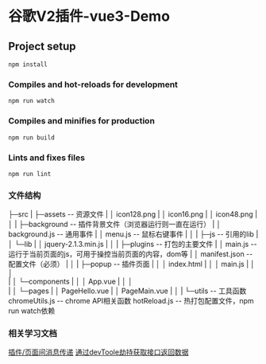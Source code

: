 # 谷歌V2插件-vue3-Demo

## Project setup

```
npm install
```

### Compiles and hot-reloads for development

```
npm run watch
```

### Compiles and minifies for production

```
npm run build
```

### Lints and fixes files

```
npm run lint
```

### 文件结构

├─src
|  ├─assets -- 资源文件
|  │      icon128.png
|  │      icon16.png
|  │      icon48.png
|  │
|  ├─background -- 插件背景文件（浏览器运行则一直在运行）
|  │      background.js -- 通用事件
|  │      menu.js -- 鼠标右键事件
|  │
|  ├─js -- 引用的lib
|  │  └─lib
|  │          jquery-2.1.3.min.js
|  │
|  ├─plugins -- 打包的主要文件
|  │      main.js -- 运行于当前页面的js，可用于操控当前页面的内容，dom等
|  │      manifest.json -- 配置文件（必须）
|  │
|  ├─popup -- 插件页面
|  │  │  index.html
|  │  │  main.js
|  │  │  
|  │  └─components
|  │      │  App.vue
|  │      │  
|  │      └─pages
|  │              PageHello.vue
|  │              PageMain.vue
|  │
|  └─utils -- 工具函数
        chromeUtils.js -- chrome API相关函数
        hotReload.js -- 热打包配置文件，npm run watch依赖

### 相关学习文档

[插件/页面间消息传递](https://blog.csdn.net/justdoshare/article/details/121667797)
[通过devToole劫持获取接口返回数据](https://blog.csdn.net/chantor7/article/details/124588045)
